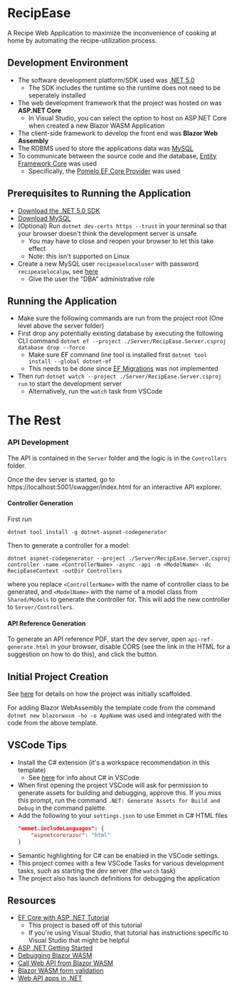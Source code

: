 # RecipEase

A Recipe Web Application to maximize the inconvenience of cooking at home by automating the recipe-utilization process.

## Development Environment

-   The software development platform/SDK used was [.NET 5.0](https://dotnet.microsoft.com/download)
	-	The SDK includes the runtime so the runtime does not need to be seperately installed
-	The web development framework that the project was hosted on was **ASP.NET Core**
	-	In Visual Studio, you can select the option to host on ASP.NET Core when created a new Blazor WASM Application
-	The client-side framework to develop the front end was **Blazor Web Assembly**
-   The RDBMS used to store the applications data was [MySQL](https://dev.mysql.com/downloads/)
-	To communicate between the source code and the database, [Entity Framework Core](https://www.entityframeworktutorial.net/what-is-entityframework.aspx) was used
	-	Specifically, the [Pomelo EF Core Provider](https://github.com/PomeloFoundation/Pomelo.EntityFrameworkCore.MySql) was used

## Prerequisites to Running the Application
-	[Download the .NET 5.0 SDK](https://dotnet.microsoft.com/download)
-   [Download MySQL](https://dev.mysql.com/downloads/)
-   (Optional) Run `dotnet dev-certs https --trust` in your terminal so that your
    browser doesn't think the development server is unsafe
    -   You may have to close and reopen your browser to let this take effect
    -   Note: this isn't supported on Linux
-   Create a new MySQL user `recipeaselocaluser` with password `recipeaselocalpw`,
    see
    [here](https://dev.mysql.com/doc/workbench/en/wb-mysql-connections-navigator-management-users-and-privileges.html)
    -   Give the user the "DBA" administrative role


## Running the Application
-	Make sure the following commands are run from the project root (One level above the server folder)
-	First drop any potentially existing database by executing the following CLI command `dotnet ef --project ./Server/RecipEase.Server.csproj database drop --force`
	-	Make sure EF command line tool is installed first `dotnet tool install --global dotnet-ef`
	-	This needs to be done since [EF
Migrations](https://docs.microsoft.com/en-us/aspnet/core/data/ef-rp/migrations?view=aspnetcore-5.0&tabs=visual-studio-code) was not implemented
-   Then run `dotnet watch --project ./Server/RecipEase.Server.csproj run` to start the development server
    -   Alternatively, run the `watch` task from VSCode

# The Rest

### API Development

The API is contained in the `Server` folder and the logic is in the
`Controllers` folder.

Once the dev server is started, go to https://localhost:5001/swagger/index.html
for an interactive API explorer.

#### Controller Generation

First run

```
dotnet tool install -g dotnet-aspnet-codegenerator
```

Then to generate a controller for a model:

```
dotnet aspnet-codegenerator --project ./Server/RecipEase.Server.csproj controller -name <ControllerName> -async -api -m <ModelName> -dc RecipEaseContext -outDir Controllers
```

where you replace `<ControllerName>` with the name of controller class to be
generated, and `<ModelName>` with the name of a model class from `Shared/Models`
to generate the controller for. This will add the new controller to
`Server/Controllers`.

#### API Reference Generation

To generate an API reference PDF, start the dev server, open
`api-ref-generate.html` in your browser, disable CORS (see the link in the HTML
for a suggestion on how to do this), and click the button.

## Initial Project Creation

See
[here](https://github.com/rynoV/AspDotNetMySqlTemplate#initial-project-creation)
for details on how the project was initially scaffolded.
    
For adding Blazor WebAssembly the template code from the command `dotnet new
blazorwasm -ho -o AppName` was used and integrated with the code from the above
template.

## VSCode Tips

-   Install the C# extension (it's a workspace recommendation in this template)
    -   See [here](https://code.visualstudio.com/docs/languages/csharp) for info
        about C# in VSCode
-   When first opening the project VSCode will ask for permission to generate
    assets for building and debugging, approve this. If you miss this prompt, run
    the command `.NET: Generate Assets for Build and Debug` in the command palette.
-   Add the following to your `settings.json` to use Emmet in C# HTML files
    ```json
    "emmet.includeLanguages": {
        "aspnetcorerazor": "html"
    }
    ```
-   Semantic highlighting for C# can be enabled in the VSCode settings.
-   This project comes with a few VSCode Tasks for various development tasks, such
    as starting the dev server (the `watch` task)
-   The project also has launch definitions for debugging the application

## Resources

-   [EF Core with ASP .NET Tutorial](https://docs.microsoft.com/en-us/aspnet/core/data/ef-rp/intro?view=aspnetcore-5.0&tabs=visual-studio)
    -   This project is based off of this tutorial
    -   If you're using Visual Studio, that tutorial has instructions specific to
        Visual Studio that might be helpful
-   [ASP .NET Getting Started](https://docs.microsoft.com/en-us/aspnet/core/getting-started/?view=aspnetcore-5.0&tabs=windows)
-   [Debugging Blazor WASM](https://docs.microsoft.com/en-us/aspnet/core/blazor/debug?view=aspnetcore-5.0&tabs=visual-studio-code)
-   [Call Web API from Blazor WASM](https://docs.microsoft.com/en-us/aspnet/core/blazor/call-web-api?view=aspnetcore-5.0)
-   [Blazor WASM form validation](https://docs.microsoft.com/en-us/aspnet/core/blazor/forms-validation?view=aspnetcore-5.0)
-   [Web API apps in .NET](https://docs.microsoft.com/en-us/aspnet/core/web-api/?view=aspnetcore-5.0)
